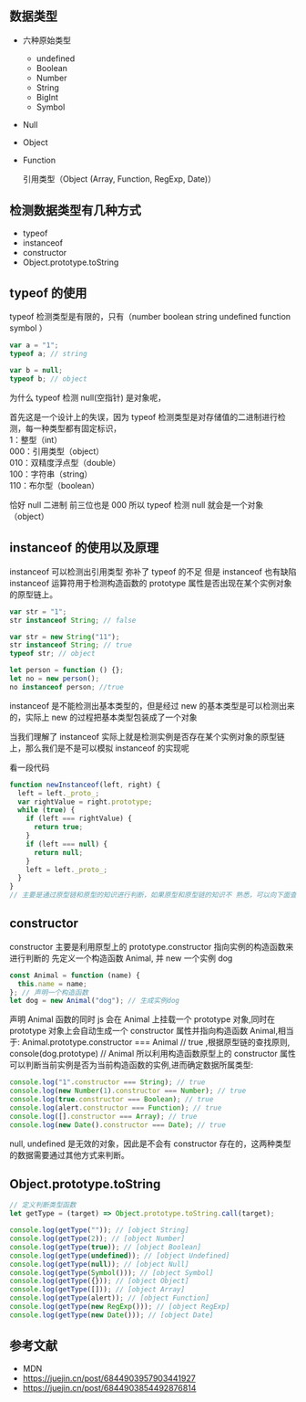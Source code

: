 ## 数据类型

- 六种原始类型
  - undefined
  - Boolean
  - Number
  - String
  - BigInt
  - Symbol
- Null
- Object
- Function

  引用类型（Object (Array, Function, RegExp, Date)）

## 检测数据类型有几种方式

- typeof
- instanceof
- constructor
- Object.prototype.toString

## typeof 的使用

typeof 检测类型是有限的，只有（number boolean string undefined function symbol ）

```js
var a = "1";
typeof a; // string

var b = null;
typeof b; // object
```

为什么 typeof 检测 null(空指针) 是对象呢，

首先这是一个设计上的失误，因为 typeof 检测类型是对存储值的二进制进行检测，每一种类型都有固定标识，  
1：整型（int）  
000：引用类型（object）  
010：双精度浮点型（double）  
100：字符串（string）  
110：布尔型（boolean）

恰好 null 二进制 前三位也是 000 所以 typeof 检测 null 就会是一个对象（object）

## instanceof 的使用以及原理

instanceof 可以检测出引用类型 弥补了 typeof 的不足 但是 instanceof 也有缺陷
instanceof 运算符用于检测构造函数的 prototype 属性是否出现在某个实例对象的原型链上。

```js
var str = "1";
str instanceof String; // false

var str = new String("11");
str instanceof String; // true
typeof str; // object
```

```js
let person = function () {};
let no = new person();
no instanceof person; //true
```

instanceof 是不能检测出基本类型的，但是经过 new 的基本类型是可以检测出来的，实际上 new 的过程把基本类型包装成了一个对象

当我们理解了 instanceof 实际上就是检测实例是否存在某个实例对象的原型链上，那么我们是不是可以模拟 instanceof 的实现呢

看一段代码

```js
function newInstanceof(left, right) {
  left = left._proto_;
  var rightValue = right.prototype;
  while (true) {
    if (left === rightValue) {
      return true;
    }
    if (left === null) {
      return null;
    }
    left = left._proto_;
  }
}
// 主要是通过原型链和原型的知识进行判断，如果原型和原型链的知识不 熟悉，可以向下面查看，然后再回过头查看这端模拟的函数
```

## constructor

constructor 主要是利用原型上的 prototype.constructor 指向实例的构造函数来进行判断的
先定义一个构造函数 Animal, 并 new 一个实例 dog

```js
const Animal = function (name) {
  this.name = name;
}; // 声明一个构造函数
let dog = new Animal("dog"); // 生成实例dog
```

声明 Animal 函数的同时 js 会在 Animal 上挂载一个 prototype 对象,同时在 prototype 对象上会自动生成一个 constructor 属性并指向构造函数 Animal,相当于:
Animal.prototype.constructor === Animal // true ,根据原型链的查找原则,
console(dog.prototype) // Animal
所以利用构造函数原型上的 constructor 属性可以判断当前实例是否为当前构造函数的实例,进而确定数据所属类型:

```js
console.log("1".constructor === String); // true
console.log(new Number(1).constructor === Number); // true
console.log(true.constructor === Boolean); // true
console.log(alert.constructor === Function); // true
console.log([].constructor === Array); // true
console.log(new Date().constructor === Date); // true
```

null, undefined 是无效的对象，因此是不会有 constructor 存在的，这两种类型的数据需要通过其他方式来判断。

## Object.prototype.toString

```js
// 定义判断类型函数
let getType = (target) => Object.prototype.toString.call(target);

console.log(getType("")); // [object String]
console.log(getType(2)); // [object Number]
console.log(getType(true)); // [object Boolean]
console.log(getType(undefined)); // [object Undefined]
console.log(getType(null)); // [object Null]
console.log(getType(Symbol())); // [object Symbol]
console.log(getType({})); // [object Object]
console.log(getType([])); // [object Array]
console.log(getType(alert)); // [object Function]
console.log(getType(new RegExp())); // [object RegExp]
console.log(getType(new Date())); // [object Date]
```

## 参考文献

- MDN
- https://juejin.cn/post/6844903957903441927
- https://juejin.cn/post/6844903854492876814
